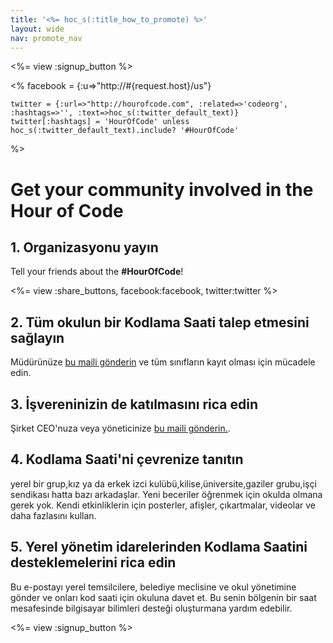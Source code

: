 ```yaml
---
title: '<%= hoc_s(:title_how_to_promote) %>'
layout: wide
nav: promote_nav
---
```

<%= view :signup_button %>

<%
    facebook = {:u=>"http://#{request.host}/us"}

    twitter = {:url=>"http://hourofcode.com", :related=>'codeorg', :hashtags=>'', :text=>hoc_s(:twitter_default_text)}
    twitter[:hashtags] = 'HourOfCode' unless hoc_s(:twitter_default_text).include? '#HourOfCode'
%>

# Get your community involved in the Hour of Code

## 1. Organizasyonu yayın

Tell your friends about the **#HourOfCode**!

<%= view :share_buttons, facebook:facebook, twitter:twitter %>

## 2. Tüm okulun bir Kodlama Saati talep etmesini sağlayın

Müdürünüze [bu maili gönderin](<%= resolve_url('/promote/resources#sample-emails') %>) ve tüm sınıfların kayıt olması için mücadele edin.

## 3. İşvereninizin de katılmasını rica edin

Şirket CEO'nuza veya yöneticinize [bu maili gönderin.](<%= resolve_url('/promote/resources#sample-emails') %>).

## 4. Kodlama Saati'ni çevrenize tanıtın

yerel bir grup,kız ya da erkek izci kulübü,kilise,üniversite,gaziler grubu,işçi sendikası hatta bazı arkadaşlar. Yeni beceriler öğrenmek için okulda olmana gerek yok. Kendi etkinliklerin için posterler, afişler, çıkartmalar, videolar ve daha fazlasını kullan.

## 5. Yerel yönetim idarelerinden Kodlama Saatini desteklemelerini rica edin

Bu e-postayı yerel temsilcilere, belediye meclisine ve okul yönetimine gönder ve onları kod saati için okuluna davet et. Bu senin bölgenin bir saat mesafesinde bilgisayar bilimleri desteği oluşturmana yardım edebilir.

<%= view :signup_button %>